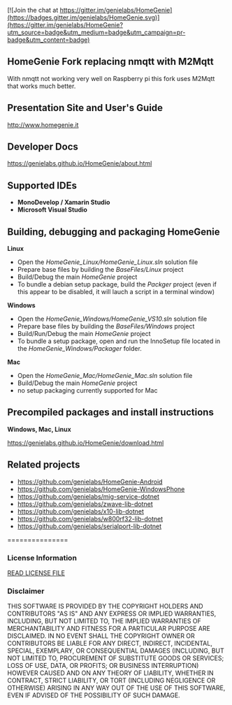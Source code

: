 [![Join the chat at https://gitter.im/genielabs/HomeGenie](https://badges.gitter.im/genielabs/HomeGenie.svg)](https://gitter.im/genielabs/HomeGenie?utm_source=badge&utm_medium=badge&utm_campaign=pr-badge&utm_content=badge)

## HomeGenie Fork replacing nmqtt with M2Mqtt
With nmqtt not working very well on Raspberry pi this fork uses M2Mqtt that works much better.

## Presentation Site and User's Guide

http://www.homegenie.it

## Developer Docs

https://genielabs.github.io/HomeGenie/about.html

## Supported IDEs

- **MonoDevelop / Xamarin Studio**
- **Microsoft Visual Studio**

## Building, debugging and packaging HomeGenie

**Linux**
- Open the *HomeGenie_Linux/HomeGenie_Linux.sln* solution file
- Prepare base files by building the *BaseFiles/Linux* project
- Build/Debug the main *HomeGenie* project
- To bundle a debian setup package, build the *Packger* project (even if this appear to be disabled, it will lauch a script in a terminal window)

**Windows**
- Open the *HomeGenie_Windows/HomeGenie_VS10.sln* solution file
- Prepare base files by building the *BaseFiles/Windows* project
- Build/Run/Debug the main *HomeGenie* project
- To bundle a setup package, open and run the InnoSetup file located in the *HomeGenie_Windows/Packager* folder.

**Mac**
- Open the *HomeGenie_Mac/HomeGenie_Mac.sln* solution file
- Build/Debug the main *HomeGenie* project
- no setup packaging currently supported for Mac

## Precompiled packages and install instructions

**Windows, Mac, Linux**

https://genielabs.github.io/HomeGenie/download.html

## Related projects

- https://github.com/genielabs/HomeGenie-Android
- https://github.com/genielabs/HomeGenie-WindowsPhone
- https://github.com/genielabs/mig-service-dotnet
- https://github.com/genielabs/zwave-lib-dotnet
- https://github.com/genielabs/x10-lib-dotnet
- https://github.com/genielabs/w800rf32-lib-dotnet
- https://github.com/genielabs/serialport-lib-dotnet

===============

### License Information

[READ LICENSE FILE](LICENSE)

### Disclaimer

THIS SOFTWARE IS PROVIDED BY THE COPYRIGHT HOLDERS AND CONTRIBUTORS "AS IS" AND ANY EXPRESS OR IMPLIED WARRANTIES, INCLUDING, BUT NOT LIMITED TO, THE IMPLIED WARRANTIES OF MERCHANTABILITY AND FITNESS FOR A PARTICULAR PURPOSE ARE DISCLAIMED. IN NO EVENT SHALL THE COPYRIGHT OWNER OR CONTRIBUTORS BE LIABLE FOR ANY DIRECT, INDIRECT, INCIDENTAL, SPECIAL, EXEMPLARY, OR CONSEQUENTIAL DAMAGES (INCLUDING, BUT NOT LIMITED TO, PROCUREMENT OF SUBSTITUTE GOODS OR SERVICES; LOSS OF USE, DATA, OR PROFITS; OR BUSINESS INTERRUPTION) HOWEVER CAUSED AND ON ANY THEORY OF LIABILITY, WHETHER IN CONTRACT, STRICT LIABILITY, OR TORT (INCLUDING NEGLIGENCE OR OTHERWISE) ARISING IN ANY WAY OUT OF THE USE OF THIS SOFTWARE, EVEN IF ADVISED OF THE POSSIBILITY OF SUCH DAMAGE.

